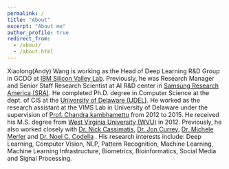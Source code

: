 ```yaml
---
permalink: /
title: "About"
excerpt: "About me"
author_profile: true
redirect_from: 
  - /about/
  - /about.html
---
```

Xiaolong(Andy) Wang is working as the Head of Deep Learning R&D Group in GCDO at [IBM Silicon Valley Lab](https://www.ibm.com/us-en/?ar=1). Previously, he was Research Manager and Senior Staff Research Scientist at AI R&D center in [Samsung Research America (SRA)](https://www.sra.samsung.com). He completed Ph.D. degree in Computer Science at the dept. of CIS at the [University of Delaware (UDEL)](https://www.udel.edu/). He worked as the research assistant at the VIMS Lab in University of Delaware under the supervision of [Prof. Chandra kambhamettu](https://www.eecis.udel.edu/~chandra) from 2012 to 2015. He received his M.S. degree from [West Virginia University (WVU)](https://www.wvu.edu/) in 2012. Previously, he also worked closely with [Dr. Nick Cassimatis](https://www.linkedin.com/in/nickcassimatis/), [Dr. Jon Currey](https://www.linkedin.com/in/joncurrey/), [Dr. Michele Merler](https://researcher.watson.ibm.com/researcher/view.php?person=us-mimerler) and [Dr. Noel C. Codella](https://www.linkedin.com/in/noel-c-f-codella-ph-d-1b1b1723/) . His research interests include: Deep Learning, Computer Vision, NLP, Pattern Recognition, Machine Learning, Machine Learning Infrastructure, Biometrics, Bioinformatics, Social Media and Signal Processing. 





